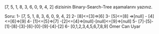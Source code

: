 [7, 5, 1, 8, 3, 6, 0, 9, 4, 2] dizisinin Binary-Search-Tree aşamalarını yazınız.

Soru:
1- [7, 5, 1, 8, 3, 6, 0, 9, 4, 2]
2- [8]<=[3]=>[6]
3- [5]<=[8] =>[null] - [4]<=[6]=>[9]
4- [1]<=[5]=>[7] -[2]<=[4]=>[null]-[null]<=[9]=>[null]
5- [7]-[5]-[1]-[8]-[3]-[6]-[0]-[9]-[4]-[2]
6- [0,1,2,3,4,5,6,7,8,9]
Ömer Can Uyar
